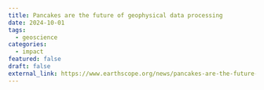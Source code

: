 ```yaml
---
title: Pancakes are the future of geophysical data processing
date: 2024-10-01
tags:
  - geoscience
categories:
  - impact
featured: false
draft: false
external_link: https://www.earthscope.org/news/pancakes-are-the-future-of-geophysical-data-processing/
---
```

